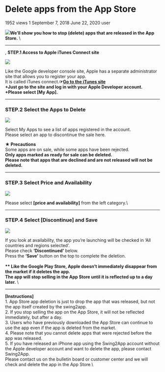 # Delete apps from the App Store

1952 views 1 September 7, 2018 June 22, 2020 user

![](https://support.swing2app.com/wp-content/uploads/2018/09/app\_del.png)**We’ll show you how to stop (delete) apps that are released in the App Store.** \


***

, **STEP.1 Access to Apple iTunes Connect site**

![](https://support.swing2app.com/wp-content/uploads/2018/09/ad53.png)

Like the Google developer console site, Apple has a separate administrator site that allows you to register your app.\
It is called iTunes connect.**☞**[**Go to the iTunes site**](https://itunesconnect.apple.com/)\
**+Just go to the site and log in with your Apple Developer account.**\
**+Please select \[My App].**

***

### **STEP.2 Select the Apps to Delete**

![](https://support.swing2app.com/wp-content/uploads/2018/09/ad54.png)

Select My Apps to see a list of apps registered in the account.\
Please select an app to discontinue the sale here.

**★ Precautions**\
Some apps are on sale, while some apps have been rejected.\
**Only apps marked as ready for sale can be deleted.**\
**Please note that apps that are declined and are not released will not be deleted.**&#x20;

***

### **STEP.3  Select Price and Availability**

![](https://support.swing2app.com/wp-content/uploads/2018/09/ad55.png)

Please select **\[price and availability]** from the left category.\


***

### **STEP.4  Select \[Discontinue] and Save**

![](https://support.swing2app.com/wp-content/uploads/2018/09/ad56.png)

If you look at availability, the app you’re launching will be checked in ‘All countries and regions selected’.\
Please check **‘Discontinued’** below.\
Press the **‘Save’** button on the top to complete the deletion.\
\
**\*\* Like the Google Play Store, Apple doesn’t immediately disappear from the market if it deletes the app.**\
**The app will stop selling in the App Store until it is reflected up to a day later.** \


***

**\[Instructions]**\
1\. App Store app deletion is just to drop the app that was released, but not the app itself created by the swing2app.\
2\. If you stop selling the app on the App Store, it will not be reflected immediately, but after a day.\
3\. Users who have previously downloaded the App Store can continue to use the app even if the app is deleted from the market.\
4\. Please note that you cannot delete apps that were rejected before the app was released.\
5\. If you have released an iPhone app using the Swing2App account without the Apple developer account and want to delete the app, please contact Swing2App.\
Please contact us on the bulletin board or customer center and we will check and delete the app in the App Store.\

